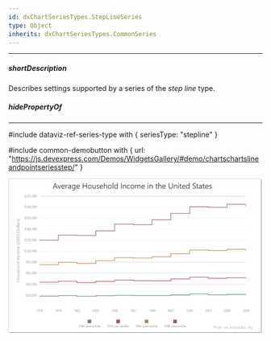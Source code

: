 ```yaml
---
id: dxChartSeriesTypes.StepLineSeries
type: Object
inherits: dxChartSeriesTypes.CommonSeries
---
```

---
##### shortDescription
Describes settings supported by a series of the *step line* type.

##### hidePropertyOf

---
#include dataviz-ref-series-type with { 
    seriesType: "stepline"
}

#include common-demobutton with {
    url: "https://js.devexpress.com/Demos/WidgetsGallery/#demo/chartschartslineandpointseriesstep/"
}

![DevExtreme HTML5 Charts StepLineSeriesType](/images/ChartJS/StepLine.png)